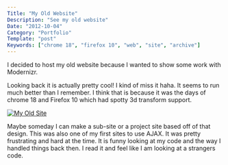 ```yaml
---
Title: "My Old Website"
Description: "See my old website"
Date: "2012-10-04"
Category: "Portfolio"
Template: "post"
Keywords: ["chrome 18", "firefox 10", "web", "site", "archive"]
---
```


I decided to host my old website because I wanted to show some work with Modernizr.

Looking back it is actually pretty cool! I kind of miss it haha. It seems to run much better than I remember. I think that is because it was the days of chrome 18 and Firefox 10 which had spotty 3d transform support.

[![My Old Site](http://ohdoylerules.com/images/Screen-Shot-2012-10-04-at-11.26.23-AM-e134936451049011.png "My Old Site")](http://ohdoylerules.com/test/old/)

Maybe someday I can make a sub-site or a project site based off of that design. This was also one of my first sites to use AJAX. It was pretty frustrating and hard at the time. It is funny looking at my code and the way I handled things back then. I read it and feel like I am looking at a strangers code.
